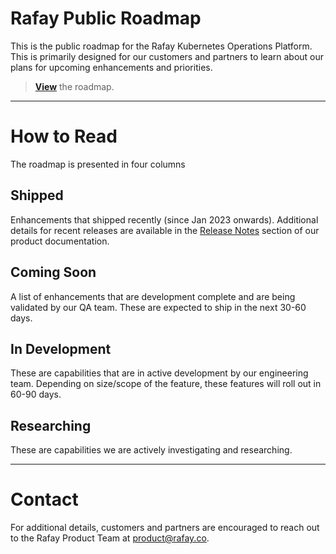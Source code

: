 # Rafay Public Roadmap
This is the public roadmap for the Rafay Kubernetes Operations Platform. This is primarily designed for our customers and partners to learn about our plans for upcoming enhancements and priorities. 

> **[View](https://github.com/orgs/RafaySystems/projects/3/views/1)** the roadmap. 

--- 

# How to Read 
The roadmap is presented in four columns

## Shipped
Enhancements that shipped recently (since Jan 2023 onwards). Additional details for recent releases are available in the [Release Notes](https://docs.rafay.co/releasenotes/overview/) section of our product documentation. 

## Coming Soon
A list of enhancements that are development complete and are being validated by our QA team. These are expected to ship in the next 30-60 days. 

## In Development 
These are capabilities that are in active development by our engineering team. Depending on size/scope of the feature, these features will roll out in 60-90 days. 

## Researching
These are capabilities we are actively investigating and researching. 

---

# Contact 
For additional details, customers and partners are encouraged to reach out to the Rafay Product Team at product@rafay.co.
